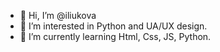 - 👋 Hi, I’m @iliukova
- 👀 I’m interested in Python and UA/UX design.
- 🌱 I’m currently learning Html, Css, JS, Python.


<!---
iliukova/iliukova is a ✨ special ✨ repository because its `README.md` (this file) appears on your GitHub profile.
You can click the Preview link to take a look at your changes.
--->
